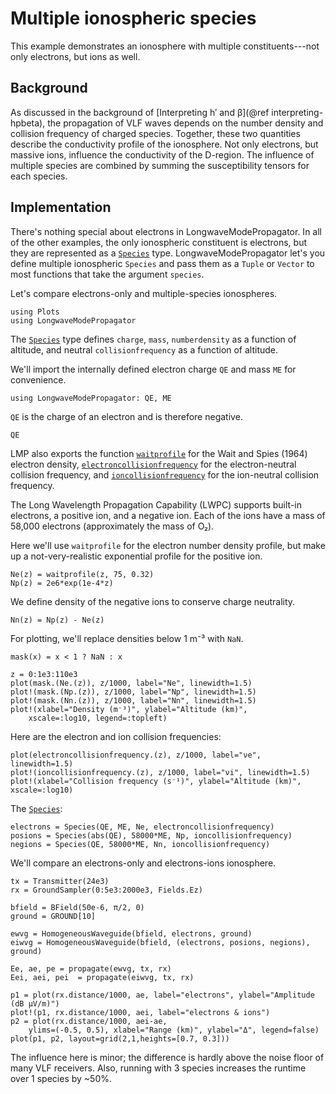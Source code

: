 # Multiple ionospheric species
 
This example demonstrates an ionosphere with multiple constituents---not only electrons,
but ions as well.
 
## Background
 
As discussed in the background of [Interpreting h′ and β](@ref interpreting-hpbeta),
the propagation of VLF waves depends on the number density and collision frequency of
charged species. Together, these two quantities describe the conductivity profile of the
ionosphere. Not only electrons, but massive ions, influence the conductivity of the
D-region. The influence of multiple species are combined by summing the susceptibility
tensors for each species. 
 
## Implementation
 
There's nothing special about electrons in LongwaveModePropagator.
In all of the other examples, the only ionospheric constituent is electrons, but they
are represented as a [`Species`](@ref) type.
LongwaveModePropagator let's you define multiple ionospheric `Species` and pass them as a
`Tuple` or `Vector` to most functions that take the argument `species`.
 
Let's compare electrons-only and multiple-species ionospheres.

```@example multiple
using Plots
using LongwaveModePropagator
```

The [`Species`](@ref) type defines `charge`, `mass`, `numberdensity` as a function
of altitude, and neutral `collisionfrequency` as a function of altitude.
 
We'll import the internally defined electron charge `QE` and mass `ME` for convenience.

```@example multiple
using LongwaveModePropagator: QE, ME
```

`QE` is the charge of an electron and is therefore negative.

```@repl multiple
QE
```

LMP also exports the function [`waitprofile`](@ref) for the Wait and Spies (1964) electron
density, [`electroncollisionfrequency`](@ref) for the electron-neutral collision frequency,
and [`ioncollisionfrequency`](@ref) for the ion-neutral collision frequency.
 
The Long Wavelength Propagation Capability (LWPC) supports built-in electrons, a positive
ion, and a negative ion.
Each of the ions have a mass of 58,000 electrons (approximately the mass of O₂).
 
Here we'll use `waitprofile` for the electron number density profile, but make up a
not-very-realistic exponential profile for the positive ion.

```@example multiple
Ne(z) = waitprofile(z, 75, 0.32)
Np(z) = 2e6*exp(1e-4*z)
```

We define density of the negative ions to conserve charge neutrality. 

```@example multiple
Nn(z) = Np(z) - Ne(z)
```

For plotting, we'll replace densities below 1 m⁻³ with `NaN`.

```@example multiple
mask(x) = x < 1 ? NaN : x

z = 0:1e3:110e3
plot(mask.(Ne.(z)), z/1000, label="Ne", linewidth=1.5)
plot!(mask.(Np.(z)), z/1000, label="Np", linewidth=1.5)
plot!(mask.(Nn.(z)), z/1000, label="Nn", linewidth=1.5)
plot!(xlabel="Density (m⁻³)", ylabel="Altitude (km)",
    xscale=:log10, legend=:topleft)
```

Here are the electron and ion collision frequencies:

```@example multiple
plot(electroncollisionfrequency.(z), z/1000, label="νe", linewidth=1.5)
plot!(ioncollisionfrequency.(z), z/1000, label="νi", linewidth=1.5)
plot!(xlabel="Collision frequency (s⁻¹)", ylabel="Altitude (km)", xscale=:log10)
```

The [`Species`](@ref):

```@example multiple
electrons = Species(QE, ME, Ne, electroncollisionfrequency)
posions = Species(abs(QE), 58000*ME, Np, ioncollisionfrequency)
negions = Species(QE, 58000*ME, Nn, ioncollisionfrequency)
```

We'll compare an electrons-only and electrons-ions ionosphere.

```@example multiple
tx = Transmitter(24e3)
rx = GroundSampler(0:5e3:2000e3, Fields.Ez)

bfield = BField(50e-6, π/2, 0)
ground = GROUND[10]

ewvg = HomogeneousWaveguide(bfield, electrons, ground)
eiwvg = HomogeneousWaveguide(bfield, (electrons, posions, negions), ground)

Ee, ae, pe = propagate(ewvg, tx, rx)
Eei, aei, pei  = propagate(eiwvg, tx, rx)

p1 = plot(rx.distance/1000, ae, label="electrons", ylabel="Amplitude (dB μV/m)")
plot!(p1, rx.distance/1000, aei, label="electrons & ions")
p2 = plot(rx.distance/1000, aei-ae,
    ylims=(-0.5, 0.5), xlabel="Range (km)", ylabel="Δ", legend=false)
plot(p1, p2, layout=grid(2,1,heights=[0.7, 0.3]))
```

The influence here is minor; the difference is hardly above the noise floor of many VLF
receivers.
Also, running with 3 species increases the runtime over 1 species by ~50%.
